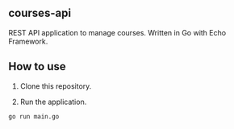## courses-api

REST API application to manage courses. Written in Go with Echo Framework.

## How to use

1. Clone this repository.

2. Run the application.

```sh
go run main.go
```
